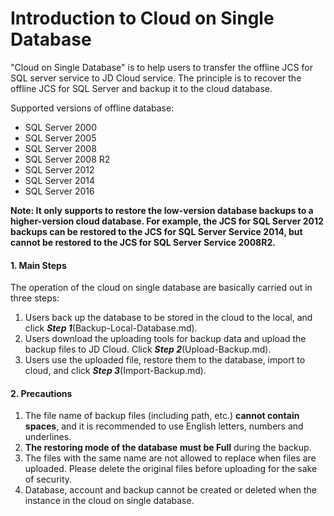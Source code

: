 # Introduction to Cloud on Single Database

"Cloud on Single Database" is to help users to transfer the offline JCS for SQL server service to JD Cloud service. The principle is to recover the offline JCS for SQL Server and backup it to the cloud database.

Supported versions of offline database:
- SQL Server 2000
- SQL Server 2005
- SQL Server 2008
- SQL Server 2008 R2
- SQL Server 2012
- SQL Server 2014
- SQL Server 2016

**Note: It only supports to restore the low-version database backups to a higher-version cloud database. For example, the JCS for SQL Server 2012 backups can be restored to the JCS for SQL Server Service 2014, but cannot be restored to the JCS for SQL Server Service 2008R2.**

#### 1. Main Steps
The operation of the cloud on single database are basically carried out in three steps:
1) Users back up the database to be stored in the cloud to the local, and click ***Step 1***(Backup-Local-Database.md).
2) Users download the uploading tools for backup data and upload the backup files to JD Cloud. Click ***Step 2***(Upload-Backup.md).
3) Users use the uploaded file, restore them to the database, import to cloud, and click ***Step 3***(Import-Backup.md).

#### 2. Precautions
1. The file name of backup files (including path, etc.) **cannot contain spaces**, and it is recommended to use English letters, numbers and underlines.
2. **The restoring mode of the database must be Full** during the backup.
3. The files with the same name are not allowed to replace when files are uploaded. Please delete the original files before uploading for the sake of security.
4. Database, account and backup cannot be created or deleted when the instance in the cloud on single database.
